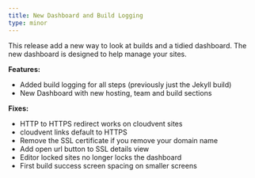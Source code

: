 ```yaml
---
title: New Dashboard and Build Logging
type: minor
---
```


This release add a new way to look at builds and a tidied dashboard. The new dashboard is designed to help manage your sites.

**Features:**

* Added build logging for all steps (previously just the Jekyll build)
* New Dashboard with new hosting, team and build sections

**Fixes:**

* HTTP to HTTPS redirect works on cloudvent sites
* cloudvent links default to HTTPS
* Remove the SSL certificate if you remove your domain name
* Add open url button to SSL details view
* Editor locked sites no longer locks the dashboard
* First build success screen spacing on smaller screens